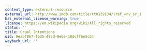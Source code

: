```yaml
---
content_type: external-resource
external_url: http://www.imdb.com/title/tt0139134/?ref_=nv_sr_1
has_external_license_warning: true
license: https://en.wikipedia.org/wiki/All_rights_reserved
status: ''
title: Cruel Intentions
uid: 9eabf867-f635-495d-9e6e-10dcff6e8cb4
wayback_url: ''
---
```

